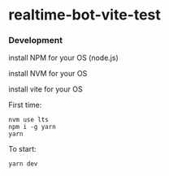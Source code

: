 # realtime-bot-vite-test

### Development

install NPM for your OS (node.js)

install NVM for your OS

install vite for your OS

First time:

```
nvm use lts
npm i -g yarn
yarn
```

To start:

```
yarn dev
```
